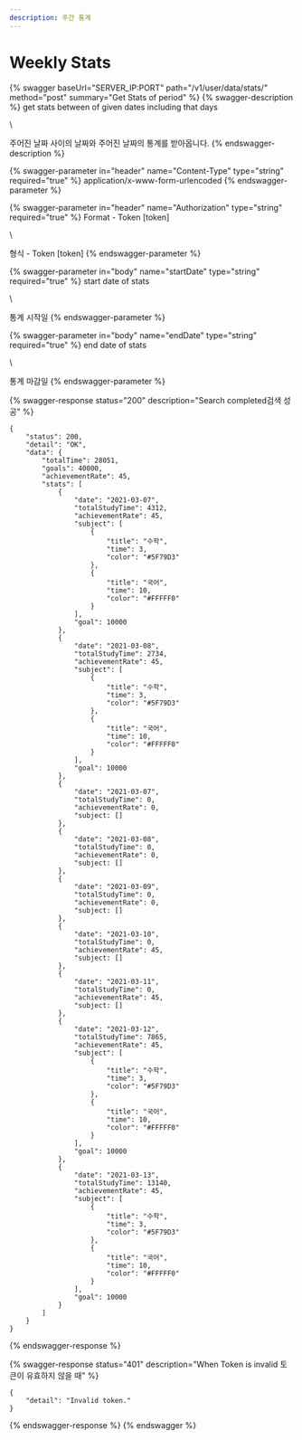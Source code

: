 ```yaml
---
description: 주간 통계
---
```


# Weekly Stats

{% swagger baseUrl="SERVER_IP:PORT" path="/v1/user/data/stats/" method="post" summary="Get Stats of period" %}
{% swagger-description %}
get stats between of given dates including that days

\


주어진 날짜 사이의 날짜와 주어진 날짜의 통계를 받아옵니다.
{% endswagger-description %}

{% swagger-parameter in="header" name="Content-Type" type="string" required="true" %}
application/x-www-form-urlencoded
{% endswagger-parameter %}

{% swagger-parameter in="header" name="Authorization" type="string" required="true" %}
Format - Token [token]

\


형식 - Token [token]
{% endswagger-parameter %}

{% swagger-parameter in="body" name="startDate" type="string" required="true" %}
start date of stats

\


통계 시작일
{% endswagger-parameter %}

{% swagger-parameter in="body" name="endDate" type="string" required="true" %}
end date of stats

\


통계 마감일
{% endswagger-parameter %}

{% swagger-response status="200" description="Search completed검색 성공" %}
```
{
    "status": 200,
    "detail": "OK",
    "data": {
        "totalTime": 28051,
        "goals": 40000,
        "achievementRate": 45,
        "stats": [
            {
                "date": "2021-03-07",
                "totalStudyTime": 4312,
                "achievementRate": 45,
                "subject": [
                    {
                        "title": "수학",
                        "time": 3,
                        "color": "#5F79D3"
                    },
                    {
                        "title": "국어",
                        "time": 10,
                        "color": "#FFFFF0"
                    }
                ],
                "goal": 10000
            },
            {
                "date": "2021-03-08",
                "totalStudyTime": 2734,
                "achievementRate": 45,
                "subject": [
                    {
                        "title": "수학",
                        "time": 3,
                        "color": "#5F79D3"
                    },
                    {
                        "title": "국어",
                        "time": 10,
                        "color": "#FFFFF0"
                    }
                ],
                "goal": 10000
            },
            {
                "date": "2021-03-07",
                "totalStudyTime": 0,
                "achievementRate": 0,
                "subject: []
            },
            {
                "date": "2021-03-08",
                "totalStudyTime": 0,
                "achievementRate": 0,
                "subject: []
            },
            {
                "date": "2021-03-09",
                "totalStudyTime": 0,
                "achievementRate": 0,
                "subject: []
            },
            {
                "date": "2021-03-10",
                "totalStudyTime": 0,
                "achievementRate": 45,
                "subject: []
            },
            {
                "date": "2021-03-11",
                "totalStudyTime": 0,
                "achievementRate": 45,
                "subject: []
            },
            {            
                "date": "2021-03-12",
                "totalStudyTime": 7865,
                "achievementRate": 45,
                "subject": [
                    {
                        "title": "수학",
                        "time": 3,
                        "color": "#5F79D3"
                    },
                    {
                        "title": "국어",
                        "time": 10,
                        "color": "#FFFFF0"
                    }
                ],
                "goal": 10000
            },
            {
                "date": "2021-03-13",
                "totalStudyTime": 13140,
                "achievementRate": 45,
                "subject": [
                    {
                        "title": "수학",
                        "time": 3,
                        "color": "#5F79D3"
                    },
                    {
                        "title": "국어",
                        "time": 10,
                        "color": "#FFFFF0"
                    }
                ],
                "goal": 10000
            }
        ]
    }
}
```
{% endswagger-response %}

{% swagger-response status="401" description="When Token is invalid
토큰이 유효하지 않을 때" %}
```
{
    "detail": "Invalid token."
}
```
{% endswagger-response %}
{% endswagger %}
